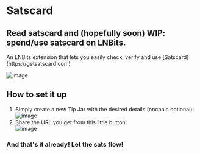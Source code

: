 <h1>Satscard</h1>
<h2>Read satscard and (hopefully soon) WIP: spend/use satscard on LNBits.</h2>
An LNBits extension that lets you easily check, verify and use [Satscard](https://getsatscard.com)

![image](https://user-images.githubusercontent.com/28876473/134997129-c2f3f13c-a65d-42ed-a9c4-8a1da569d74f.png)

<h2>How to set it up</h2>

1. Simply create a new Tip Jar with the desired details (onchain optional):  
![image](https://user-images.githubusercontent.com/28876473/134996842-ec2f2783-2eef-4671-8eaf-023713865512.png)
1. Share the URL you get from this little button:  
![image](https://user-images.githubusercontent.com/28876473/134996973-f8ed4632-ea2f-4b62-83f1-1e4c6b6c91fa.png)


<h3>And that's it already! Let the sats flow!</h3>
